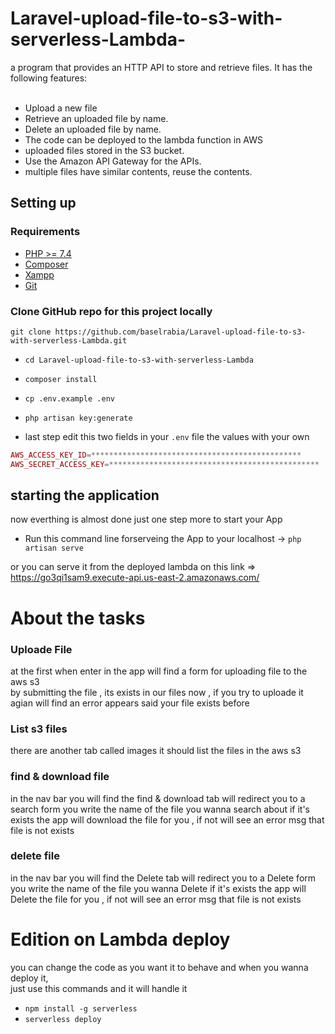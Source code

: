 # Laravel-upload-file-to-s3-with-serverless-Lambda-

a program that provides an HTTP API to store and retrieve files. It has the following features:</br></br>
- Upload a new file 
- Retrieve an uploaded file by name.</br>
- Delete an uploaded file by name.</br>
- The code can be deployed to the lambda function in AWS </br>
- uploaded files stored in the S3 bucket.</br>
- Use the Amazon API Gateway for the APIs.</br>
- multiple files have similar contents, reuse the contents.

## Setting up


### Requirements
- [PHP >= 7.4](http://php.net/)
- [Composer](https://getcomposer.org/)
- [Xampp](https://www.apachefriends.org/)
- [Git](https://git-scm.com/)


### Clone GitHub repo for this project locally

`git clone https://github.com/baselrabia/Laravel-upload-file-to-s3-with-serverless-Lambda.git`

- `cd Laravel-upload-file-to-s3-with-serverless-Lambda`
- `composer install`
- `cp .env.example .env`
- `php artisan key:generate`

- last step edit this two fields in your `.env` file the values with your own 

```php
AWS_ACCESS_KEY_ID=***********************************************
AWS_SECRET_ACCESS_KEY=***********************************************
```

## starting the application 

now everthing is almost done just one step more to start your App
-  Run this command line forserveing the App to your localhost ->  `php artisan serve` 

or you can serve it from the deployed lambda on this link => 
https://go3qi1sam9.execute-api.us-east-2.amazonaws.com/
##
# About the tasks

### Uploade File 

at the first when enter in the app will find a form for uploading file to the aws s3 </br>
by submitting the file , its exists in our files now , if you try to uploade it agian will find an error appears said your file exists before 

### List s3 files 

there are another tab called images it should list the files in the aws s3

### find & download file 

in the nav bar you will find the find & download tab will redirect you to a search form you write the name of the file you wanna search about 
if it's exists the app will download the file for you , if not will see an error msg that file is not exists 

### delete file

in the nav bar you will find the Delete tab will redirect you to a Delete form you write the name of the file you wanna Delete
if it's exists the app will Delete the file for you , if not will see an error msg that file is not exists 


# Edition on Lambda deploy 
you can change the code as you want it to behave and when you wanna deploy it,</br>
just use this commands and it will handle it   </br> 
- `npm install -g serverless` </br> 
- `serverless deploy`</br>


